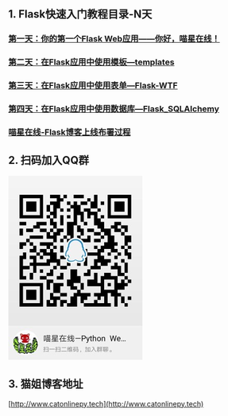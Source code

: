 
## 1. Flask快速入门教程目录-N天
### [第一天：你的第一个Flask Web应用——你好，喵星在线！](http://www.catonlinepy.tech/post/15)
### [第二天：在Flask应用中使用模板—templates](http://www.catonlinepy.tech/post/16)

### [第三天：在Flask应用中使用表单—Flask-WTF](http://www.catonlinepy.tech/post/17)

### [第四天：在Flask应用中使用数据库—Flask_SQLAlchemy](http://www.catonlinepy.tech/post/22)

### [喵星在线-Flask博客上线布署过程](http://www.catonlinepy.tech/post/19)

## 2. 扫码加入QQ群
![qq_group](./qq_qrcode.jpg)
## 3. 猫姐博客地址
[http://www.catonlinepy.tech](http://www.catonlinepy.tech)